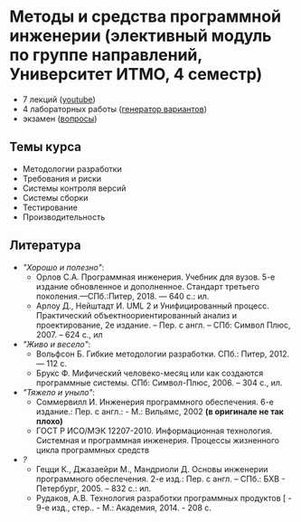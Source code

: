 # Методы и средства программной инженерии (элективный модуль по группе направлений, Университет ИТМО, 4 семестр)

* 7 лекций ([youtube](https://www.youtube.com/playlist?list=PLBWafxh1dFuykoWaAt7HiMOGgWXRvAN5V))
* 4 лабораторных работы ([генератор вариантов](https://se.ifmo.ru/courses/software-engineering-basics))
* экзамен ([вопросы](exam-questions.md))

## Темы курса
* Методологии разработки
* Требования и риски
* Системы контроля версий
* Системы сборки
* Тестирование
* Производительность

## Литература

* *"Хорошо и полезно"*:
  * Орлов С.А. Программная инженерия. Учебник для вузов. 5-е издание обновленное и дополненное. Стандарт третьего поколения.—СПб.:Питер, 2018. — 640 с.: ил.
  * Арлоу Д., Нейштадт И. UML 2 и Унифицированный процесс. Практический объектноориентированный анализ и проектирование, 2е издание. – Пер. с англ. – СПб: Символ Плюс, 2007. – 624 с., ил
* *"Живо и весело"*:
  * Вольфсон Б. Гибкие методологии разработки. СПб.: Питер, 2012. — 112 с.
  * Брукс Ф. Мифический человеко-месяц или как создаются программные системы. СПб: Символ-Плюс, 2006. – 304 с., ил.
* *"Тяжело и уныло"*:
  * Соммервилл И. Инженерия программного обеспечения. 6-е издание.: Пер. с англ.: - М.: Вильямс, 2002 **(в оригинале не так плохо)**
  * ГОСТ Р ИСО/МЭК 12207-2010. Информационная технология. Системная и программная инженерия. Процессы жизненного цикла программных средств
* *?*
  * Гецци К., Джазаейри М., Мандриоли Д. Основы инженерии программного обеспечения. 2-е изд.: Пер. с англ. – СПб.: БХВ - Петербург, 2005. – 832 с.: ил.
  * Рудаков, А.В. Технология разработки программных продуктов [ - 9-е изд., стер.. - М.: Академия, 2014. - 208 с.
